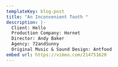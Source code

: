 ```yaml
---
templateKey: blog-post
title: "An Inconvenient Tooth "
description: |-
  Client: Hello
  Production Company: Hornet
  Director: Andy Baker
  Agency: 72andSunny
  Original Music & Sound Design: Antfood
embed url: https://vimeo.com/214751620
---
```

